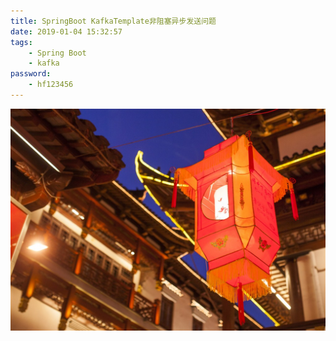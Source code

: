 ```yaml
---
title: SpringBoot KafkaTemplate非阻塞异步发送问题
date: 2019-01-04 15:32:57
tags:
    - Spring Boot
    - kafka
password:
    - hf123456
---
```

![homePage](/upload/homePage/20190104095507.jpg)
<!--more-->

##
